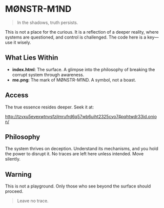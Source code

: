 # MØNSTR-M1ND

> In the shadows, truth persists.

This is not a place for the curious. It is a reflection of a deeper reality, where systems are questioned, and control is challenged. The code here is a key—use it wisely.

## What Lies Within
- **index.html**: The surface. A glimpse into the philosophy of breaking the corrupt system through awareness.
- **me.png**: The mark of MØNSTR-M1ND. A symbol, not a boast.

## Access
The true essence resides deeper. Seek it at:

http://tzvxu5eyexwtnvsfzjlmrufrd6q57wb6uiht2325cyo74pqhtwdr33id.onion/

## Philosophy
The system thrives on deception. Understand its mechanisms, and you hold the power to disrupt it. No traces are left here unless intended. Move silently.

## Warning
This is not a playground. Only those who see beyond the surface should proceed.

> Leave no trace.

